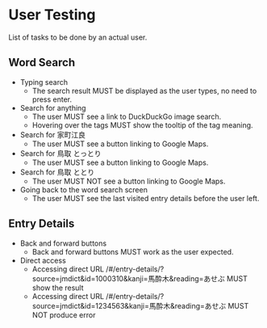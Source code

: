 # User Testing

List of tasks to be done by an actual user.

## Word Search

- Typing search
  - The search result MUST be displayed as the user types, no need to press enter.
- Search for anything
  - The user MUST see a link to DuckDuckGo image search.
  - Hovering over the tags MUST show the tooltip of the tag meaning.
- Search for 家町江良
  - The user MUST see a button linking to Google Maps.
- Search for 鳥取 とっとり
  - The user MUST see a button linking to Google Maps.
- Search for 鳥取 ととり
  - The user MUST NOT see a button linking to Google Maps.
- Going back to the word search screen
  - The user MUST see the last visited entry details before the user left.

## Entry Details
- Back and forward buttons 
  - Back and forward buttons MUST work as the user expected.
- Direct access
  - Accessing direct URL /#/entry-details/?source=jmdict&id=1000310&kanji=馬酔木&reading=あせぶ MUST show the result
  - Accessing direct URL /#/entry-details/?source=jmdict&id=1234563&kanji=馬酔木&reading=あせぶ MUST NOT produce error
